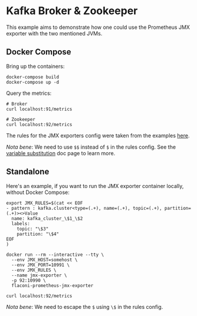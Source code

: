 # Kafka Broker & Zookeeper

This example aims to demonstrate how one could use the Prometheus JMX exporter
with the two mentioned JVMs.

## Docker Compose

Bring up the containers:

```shell
docker-compose build
docker-compose up -d
```

Query the metrics:

```shell
# Broker
curl localhost:91/metrics

# Zookeeper
curl localhost:92/metrics
```

The rules for the JMX exporters config were taken from the examples [here][1].

*Nota bene*: We need to use `$$` instead of `$` in the rules config.
See the [variable substitution][2] doc page to learn more.

## Standalone

Here's an example, if you want to run the JMX exporter container locally,
without Docker Compose:

```shell
export JMX_RULES=$(cat << EOF
- pattern : kafka.cluster<type=(.+), name=(.+), topic=(.+), partition=(.+)><>Value
  name: kafka_cluster_\$1_\$2
  labels:
    topic: "\$3"
    partition: "\$4"
EOF
)

docker run --rm --interactive --tty \
  --env JMX_HOST=somehost \
  --env JMX_PORT=10991 \
  --env JMX_RULES \
  --name jmx-exporter \
  -p 92:10990 \
  flaconi-prometheus-jmx-exporter

curl localhost:92/metrics
```

*Nota bene*: We need to escape the `$` using `\$` in the rules config.

[1]: https://github.com/prometheus/jmx_exporter/tree/master/example_configs
[2]: https://docs.docker.com/compose/compose-file/#variable-substitution
